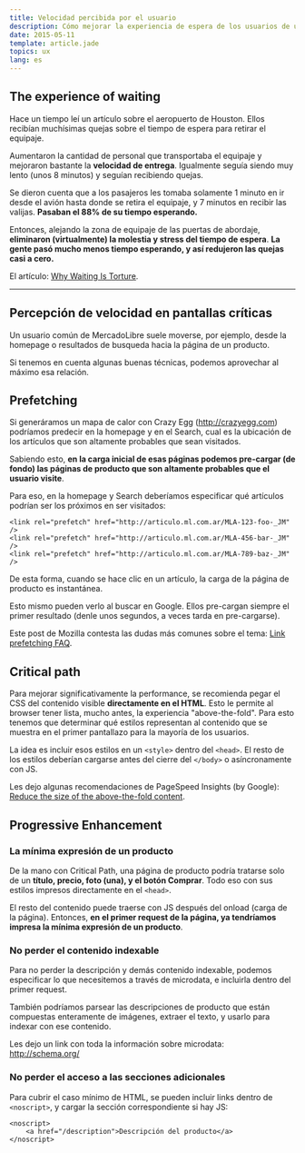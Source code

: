 ```yaml
---
title: Velocidad percibida por el usuario
description: Cómo mejorar la experiencia de espera de los usuarios de una interfaz.
date: 2015-05-11
template: article.jade
topics: ux
lang: es
---
```


## The experience of waiting

Hace un tiempo leí un artículo sobre el aeropuerto de Houston. Ellos recibían muchísimas quejas sobre el tiempo de espera para retirar el equipaje.

Aumentaron la cantidad de personal que transportaba el equipaje y mejoraron bastante la **velocidad de entrega**. Igualmente seguía siendo muy lento (unos 8 minutos) y seguían recibiendo quejas.

Se dieron cuenta que a los pasajeros les tomaba solamente 1 minuto en ir desde el avión hasta donde se retira el equipaje, y 7 minutos en recibir las valijas. **Pasaban el 88% de su tiempo esperando.**

Entonces, alejando la zona de equipaje de las puertas de abordaje, **eliminaron (virtualmente) la molestia y stress del tiempo de espera**. **La gente pasó mucho menos tiempo esperando, y así redujeron las quejas casi a cero.**

El artículo: [Why Waiting Is Torture](http://www.nytimes.com/2012/08/19/opinion/sunday/why-waiting-in-line-is-torture.html).

---

## Percepción de velocidad en pantallas críticas

Un usuario común de MercadoLibre suele moverse, por ejemplo, desde la homepage o resultados de busqueda hacia la página de un producto.

Si tenemos en cuenta algunas buenas técnicas, podemos aprovechar al máximo esa relación.

## Prefetching

Si generáramos un mapa de calor con Crazy Egg (http://crazyegg.com) podríamos predecir en la homepage y en el Search, cual es la ubicación de los artículos que son altamente probables que sean visitados.

Sabiendo esto, **en la carga inicial de esas páginas podemos pre-cargar (de fondo) las páginas de producto que son altamente probables que el usuario visite**.

Para eso, en la homepage y Search deberíamos especificar qué artículos podrían ser los próximos en ser visitados:

```
<link rel="prefetch" href="http://articulo.ml.com.ar/MLA-123-foo-_JM" />
<link rel="prefetch" href="http://articulo.ml.com.ar/MLA-456-bar-_JM" />
<link rel="prefetch" href="http://articulo.ml.com.ar/MLA-789-baz-_JM" />
```

De esta forma, cuando se hace clic en un artículo, la carga de la página de producto es instantánea.

Esto mismo pueden verlo al buscar en Google. Ellos pre-cargan siempre el primer resultado (denle unos segundos, a veces tarda en pre-cargarse).

Este post de Mozilla contesta las dudas más comunes sobre el tema: [Link prefetching FAQ](https://developer.mozilla.org/en-US/docs/Web/HTTP/Link_prefetching_FAQ).

## Critical path

Para mejorar significativamente la performance, se recomienda pegar el CSS del contenido visible **directamente en el HTML**. Esto le permite al browser tener lista, mucho antes, la experiencia "above-the-fold". Para esto tenemos que determinar qué estilos representan al contenido que se muestra en el primer pantallazo para la mayoría de los usuarios.

La idea es incluir esos estilos en un `<style>` dentro del `<head>`. El resto de los estilos deberían cargarse antes del cierre del `</body>` o asíncronamente con JS.

Les dejo algunas recomendaciones de PageSpeed Insights (by Google): [Reduce the size of the above-the-fold content](https://developers.google.com/speed/docs/insights/PrioritizeVisibleContent).

## Progressive Enhancement

### La mínima expresión de un producto

De la mano con Critical Path, una página de producto podría tratarse solo de un **título, precio, foto (una), y el botón Comprar**. Todo eso con sus estilos impresos directamente en el `<head>`.

El resto del contenido puede traerse con JS después del onload (carga de la página). Entonces, **en el primer request de la página, ya tendríamos impresa la mínima expresión de un producto**.

### No perder el contenido indexable

Para no perder la descripción y demás contenido indexable, podemos especificar lo que necesitemos a través de microdata, e incluirla dentro del primer request.

También podríamos parsear las descripciones de producto que están compuestas enteramente de imágenes, extraer el texto, y usarlo para indexar con ese contenido.

Les dejo un link con toda la información sobre microdata: http://schema.org/

### No perder el acceso a las secciones adicionales

Para cubrir el caso mínimo de HTML, se pueden incluir links dentro de `<noscript>`, y cargar la sección correspondiente si hay JS:

```
<noscript>
    <a href="/description">Descripción del producto</a>
</noscript>
```
